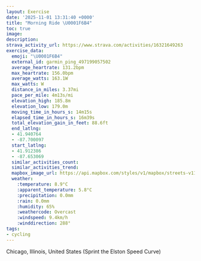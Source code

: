 ```yaml
---
layout: Exercise
date: '2025-11-01 13:31:40 +0000'
title: "Morning Ride \U0001F6B4"
toc: true
image:
description:
strava_activity_url: https://www.strava.com/activities/16321649263
exercise_data:
  emoji: "\U0001F6B4"
  external_id: garmin_ping_497199057502
  average_heartrate: 131.2bpm
  max_heartrate: 156.0bpm
  average_watts: 163.1W
  max_watts: W
  distance_in_miles: 3.37mi
  pace_per_mile: 4m13s/mi
  elevation_high: 185.8m
  elevation_low: 179.0m
  moving_time_in_hours_s: 14m15s
  elapsed_time_in_hours_s: 16m39s
  total_elevation_gain_in_feet: 88.6ft
  end_latlng:
  - 41.940764
  - -87.700097
  start_latlng:
  - 41.912386
  - -87.653069
  similar_activities_count:
  similar_activities_trend:
  mapbox_image_url: https://api.mapbox.com/styles/v1/mapbox/streets-v11/static/path-5+787af2-1.0(_my~F%7C__vOwAxBoAtBgHxKSf%40Yh%40IdCBxEGZOXiA~AcDjFkA%7CAeBdCSLuEFSHGFS%60%40A%5CB~I%3Fr%40ANELSV%7DBrBS%60%40C%5C%3F%7CCJpI%3FlEHjB%40bC%3FzBEl%40KVcFfIgA%60BoA%60BUNa%40J%7BHHe%40PYTe%40z%40GPKx%40%3F~AH%60IEr%40G%60%40a%40fAqDdGcExGiC%7CDuGrKcEdHgCdE%7B%40nA%40%40iAfBu%40tAuMlTeBzCMPIBOLUl%40e%40v%40cKtPcEtGMRB%3Fi%40x%40sA%60C),pin-s-s+e5b22e(-87.65455,41.91456),pin-s-f+89ae00(-87.69866999999999,41.939659999999996)/auto/800x800?access_token=pk.eyJ1Ijoiam9zaGJlY2ttYW4iLCJhIjoiY205eWR2aDd1MWZ6djJrbXc4a3M0bWZleiJ9.XiG9OWkNcZk2QzjJbxLB4A
  weather:
    :temperature: 8.9°C
    :apparent_temperature: 5.8°C
    :precipitation: 0.0mm
    :rain: 0.0mm
    :humidity: 65%
    :weathercode: Overcast
    :windspeed: 9.4km/h
    :winddirection: 288°
tags:
- cycling
---
```






Chicago, Illinois, United States (Sprint the Elston Speed Curve)
